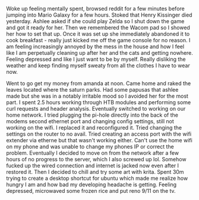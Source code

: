 Woke up feeling mentally spent, browsed reddit for a few minutes before jumping into Mario Galaxy for a few hours. Stoked that Henry Kissinger died yesterday. Ashlee asked if she could play Zelda so I shut down the game and got it ready for her. Then we remembered the Wacom pad so I showed her how to set that up. Once it was set up she immediately abandoned it to cook breakfast - really just kicked me off the game console for no reason. I am feeling increasingly annoyed by the mess in the house and how I feel like I am perpetually cleaning up after her and the cats and getting nowhere. Feeling depressed and like I just want to be by myself. Really disliking the weather and keep finding myself sweaty from all the clothes I have to wear now. 

Went to go get my money from amanda at noon. Came home and raked the leaves located where the saturn parks. Had some papusas that ashlee made but she was in a notably irritable mood so I avoided her for the most part. I spent 2.5 hours working through HTB modules and performing some curl requests and header analysis. Eventually switched to working on our home network. I tried plugging the pi-hole directly into the back of the modems second ethernet port and changing config settings, still not working on the wifi. I replaced it and reconfigured it. Tried changing the settings on the router to no avail. Tried creating an access port with the wifi extender via etherne but that wasn't working either. Can't use the home wifi on my phone and was unable to change my phones IP or correct the problem. Eventually I decided to move on from the network after a few hours of no progress to the server, which I also screwed up lol. Somehow fucked up the wired connection and internet is jacked now even after I restored it. Then I decided to chill and try some art with krita. Spent 30m trying to create a desktop shortcut for ubuntu which made me realize how hungry I am and how bad my developing headache is getting. Feeling depressed, microwaved some frozen rice and put reno 9/11 on the tv. 